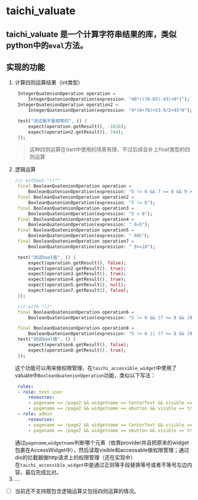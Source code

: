 <!--
 * @Descripttion: 
 * @version: 
 * @Author: xiaoshuyui
 * @email: guchengxi1994@qq.com
 * @Date: 2022-06-25 22:17:36
 * @LastEditors: xiaoshuyui
 * @LastEditTime: 2022-07-01 21:23:31
-->
# taichi_valuate

## taichi_valuate 是一个计算字符串结果的库，类似python中的`eval`方法。

## 实现的功能
1. 计算四则运算结果（int类型）
   ```dart
    IntegerQuatenionOperation operation =
        IntegerQuatenionOperation(expression: "48*((70-65)-43)+8*1");
    IntegerQuatenionOperation operation2 =
        IntegerQuatenionOperation(expression: "4*(6+78)+53-9/2+45*8");

    test("测试是不是相等的", () {
        expect(operation.getResult(), -1816);
        expect(operation2.getResult(), 744);
    });
   ```
   > 这种四则运算在dart中使用的场景有限，不过后续会补上float类型的四则运算
2. 逻辑运算
   ```dart
   /// without "()""
    final BooleanQuatenionOperation operation =
        BooleanQuatenionOperation(expression: "5 != 6 && 7 == 8 && 9 >= 10");
    final BooleanQuatenionOperation operation2 =
        BooleanQuatenionOperation(expression: "5 != 6");
    final BooleanQuatenionOperation operation3 =
        BooleanQuatenionOperation(expression: "5 < 6");
    final BooleanQuatenionOperation operation4 =
        BooleanQuatenionOperation(expression: " 6>5");
    final BooleanQuatenionOperation operation5 =
        BooleanQuatenionOperation(expression: " 6》5");
    final BooleanQuatenionOperation operation7 =
        BooleanQuatenionOperation(expression: " 9>=10");

    test("测试bool值", () {
        expect(operation.getResult(), false);
        expect(operation2.getResult(), true);
        expect(operation3.getResult(), true);
        expect(operation4.getResult(), true);
        expect(operation5.getResult(), null);
        expect(operation7.getResult(), false);
    });

    /// with "()"
    final BooleanQuatenionOperation operation6 =
        BooleanQuatenionOperation(expression: "5 != 6 && (7 >= 8 && (9 <= 10))");

    final BooleanQuatenionOperation operation8 =
        BooleanQuatenionOperation(expression: "5 != 6 || (7 >= 8 && (9 <= 10))");
    test("测试bool值", () {
        expect(operation6.getResult(), false);
        expect(operation8.getResult(), true);
    });
   ```
   这个功能可以用来做权限管理，在`taichi_accessible_widget`中使用了valuate中`BooleanQuatenionOperation`功能，类似以下写法：
   ```yaml
    rules:
    - role: test user
        resources:
        - pagename == /page2 && widgetname == CenterText && visible == true && accessible == true
        - pagename == /page2 && widgetname == ebutton && visible == true && accessible == false
    - role: admin
        resources:
        - pagename == /page2 && widgetname == CenterText && visible == false && accessible == false
        - pagename == /page2 && widgetname == ebutton && visible == true && accessible == true
   ```
   通过`pagename`,`widgetname`判断哪个元素（依靠provider并且把原来的widget包裹在AccessWidget中），然后读取visible和accessable做权限管理；通过dio的拦截器做http请求上的权限管理（还在实现中）  
   在`taichi_accessible_widget`中是通过正则等手段替换等号或者不等号左边内容，最后完成比对。
3. ...
   

- [ ] 当前还不支持既包含逻辑运算又包括四则运算的情况。